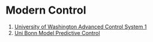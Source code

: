 # Modern Control
1. [University of Washington Advanced Control System 1](./University_of_Washington_advanced_control_system_1/README.md)
2. [Uni Bonn Model Predictive Control](./Uni_Bonn_model_predictive_control/README.md)
